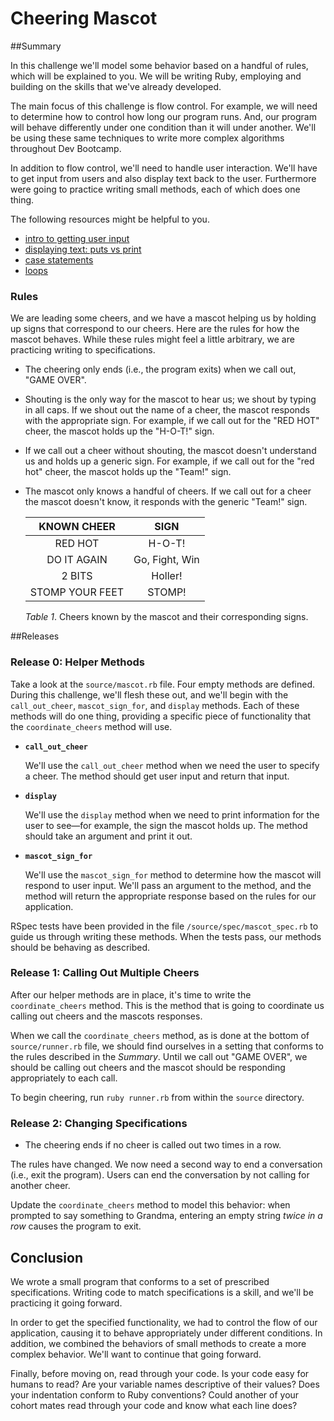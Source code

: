 # Cheering Mascot

##Summary

In this challenge we'll model some behavior based on a handful of rules, which will be explained to you.  We will be writing Ruby, employing and building on the skills that we've already developed.

The main focus of this challenge is flow control.  For example, we will need to determine how to control how long our program runs.  And, our program will behave differently under one condition than it will under another.  We'll be using these same techniques to write more complex algorithms throughout Dev Bootcamp.

In addition to flow control, we'll need to handle user interaction.  We'll have to get input from users and also display text back to the user.  Furthermore were going to practice writing small methods, each of which does one thing.

The following resources might be helpful to you.

- [intro to getting user input](http://ruby-doc.org/docs/Tutorial/part_02/user_input.html)
- [displaying text: puts vs print](http://www.codecademy.com/glossary/ruby/puts-vs-print)
- [case statements](http://www.skorks.com/2009/08/how-a-ruby-case-statement-works-and-what-you-can-do-with-it/)
- [loops](http://www.tutorialspoint.com/ruby/ruby_loops.htm)


### Rules
We are leading some cheers, and we have a mascot helping us by holding up signs that correspond to our cheers.  Here are the rules for how the mascot behaves.  While these rules might feel a little arbitrary, we are practicing writing to specifications.

-  The cheering only ends (i.e., the program exits) when we call out, "GAME OVER".

- Shouting is the only way for the mascot to hear us; we shout by typing in all caps.  If we shout out the name of a cheer, the mascot responds with the appropriate sign.  For example, if we call out for the "RED HOT" cheer, the mascot holds up the "H-O-T!" sign.

- If we call out a cheer without shouting, the mascot doesn't understand us and holds up a generic sign.  For example, if we call out for the "red hot" cheer, the mascot holds up the "Team!" sign.
  
- The mascot only knows a handful of cheers.  If we call out for a cheer the mascot doesn't know, it responds with the generic "Team!" sign.

  | KNOWN CHEER     | SIGN           |
  | :-------------: | :------------: |
  | RED HOT         | H-O-T!         |
  | DO IT AGAIN     | Go, Fight, Win |
  | 2 BITS          | Holler!        |
  | STOMP YOUR FEET | STOMP!         |

  *Table 1*.  Cheers known by the mascot and their corresponding signs.

##Releases

### Release 0: Helper Methods

Take a look at the `source/mascot.rb` file.  Four empty methods are defined.  During this challenge, we'll flesh these out, and we'll begin with the `call_out_cheer`, `mascot_sign_for`, and `display` methods.  Each of these methods will do one thing, providing a specific piece of functionality that the `coordinate_cheers` method will use.

- **`call_out_cheer`**

  We'll use the `call_out_cheer` method when we need the user to specify a cheer.  The method should get user input and return that input.

- **`display`**

  We'll use the `display` method when we need to print information for the user to see—for example, the sign the mascot holds up.  The method should take an argument and print it out.

- **`mascot_sign_for`**

  We'll use the `mascot_sign_for` method to determine how the mascot will respond to user input.  We'll pass an argument to the method, and the method will return the appropriate response based on the rules for our application.

RSpec tests have been provided in the file `/source/spec/mascot_spec.rb` to guide us through writing these methods.  When the tests pass, our methods should be behaving as described.


### Release 1: Calling Out Multiple Cheers

After our helper methods are in place, it's time to write the `coordinate_cheers` method.  This is the method that is going to coordinate us calling out cheers and the mascots responses.

When we call the `coordinate_cheers` method, as is done at the bottom of `source/runner.rb` file, we should find ourselves in a setting that conforms to the rules described in the *Summary*.  Until we call out "GAME OVER", we should be calling out cheers and the mascot should be responding appropriately to each call.

To begin cheering, run `ruby runner.rb` from within the `source` directory.


### Release 2: Changing Specifications

- The cheering ends if no cheer is called out two times in a row.

The rules have changed.  We now need a second way to end a conversation (i.e., exit the program).  Users can end the conversation by not calling for another cheer.

Update the `coordinate_cheers` method to model this behavior: when prompted to say something to Grandma, entering an empty string *twice in a row* causes the program to exit.


## Conclusion

We wrote a small program that conforms to a set of prescribed specifications.  Writing code to match specifications is a skill, and we'll be practicing it going forward.

In order to get the specified functionality, we had to control the flow of our application, causing it to behave appropriately under different conditions.  In addition, we combined the behaviors of small methods to create a more complex behavior.  We'll want to continue that going forward.

Finally, before moving on, read through your code.  Is your code easy for humans to read?  Are your variable names descriptive of their values?  Does your indentation conform to Ruby conventions?  Could another of your cohort mates read through your code and know what each line does?

